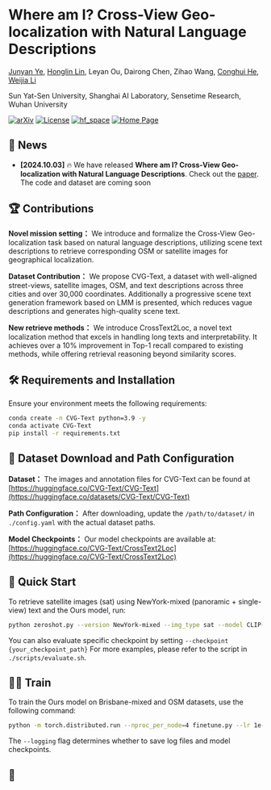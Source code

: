 # Where am I? Cross-View Geo-localization with Natural Language Descriptions

[Junyan Ye](https://yejy53.github.io/), [Honglin Lin](https://lhl3341.github.io/), Leyan Ou, Dairong Chen, Zihao Wang,  [Conghui He](https://conghui.github.io/), [Weijia Li](https://liweijia.github.io/)

Sun Yat-Sen University, Shanghai AI Laboratory, Sensetime Research, Wuhan University


[![arXiv](https://img.shields.io/badge/Arxiv-2410.02761-b31b1b.svg?logo=arXiv)]([https://arxiv.org/abs/2410.02761](https://arxiv.org/abs/2412.17007)) 
[![License](https://img.shields.io/badge/License-Apache%202.0-yellow)](https://github.com/zhipeixu/FakeShield/blob/main/LICENSE) 
[![hf_space](https://img.shields.io/badge/🤗-Huggingface%20Checkpoint-blue.svg)](https://huggingface.co/datasets/CVG-Text/CVG-Text)
[![Home Page](https://img.shields.io/badge/Project_Page-CVG-Text.svg)](https://yejy53.github.io/CVG-Text/)


<!--
**CVG-Text/CVG-Text** is a ✨ _special_ ✨ repository because its `README.md` (this file) appears on your GitHub profile.

Here are some ideas to get you started:

- 🔭 I’m currently working on ...
- 🌱 I’m currently learning ...
- 👯 I’m looking to collaborate on ...
- 🤔 I’m looking for help with ...
- 💬 Ask me about ...
- 📫 How to reach me: ...
- 😄 Pronouns: ...
- ⚡ Fun fact: ...
[![Hits](https://hits.seeyoufarm.com/api/count/incr/badge.svg?url=https%3A%2F%2Fgithub.com%2Fzhipeixu%2FFakeShield&count_bg=%2379C83D&title_bg=%23555555&icon=&icon_color=%23E7E7E7&title=hits&edge_flat=false)](https://hits.seeyoufarm.com)
-->



## 📰 News

* **[2024.10.03]**  🔥 We have released **Where am I? Cross-View Geo-localization with Natural Language Descriptions**. Check out the [paper](https://arxiv.org/abs/2412.17007). The code and dataset are coming soon




## 🏆 Contributions

**Novel mission setting：** We introduce and formalize the Cross-View Geo-localization task based on natural language descriptions, utilizing scene text descriptions to retrieve corresponding OSM or satellite images for geographical localization.

**Dataset Contribution：** We propose CVG-Text, a dataset with well-aligned street-views, satellite images, OSM, and text descriptions across three cities and over 30,000 coordinates. Additionally a progressive scene text generation framework based on LMM is presented, which reduces vague descriptions and generates high-quality scene text.

**New retrieve methods：** We introduce CrossText2Loc, a novel text localization method that excels in handling long texts and interpretability. It achieves over a 10\% improvement in Top-1 recall compared to existing methods, while offering retrieval reasoning beyond similarity scores.


## 🛠️ Requirements and Installation

Ensure your environment meets the following requirements:

```bash
conda create -n CVG-Text python=3.9 -y
conda activate CVG-Text
pip install -r requirements.txt
```

## 🤗 Dataset Download and Path Configuration

**Dataset：** The images and annotation files for CVG-Text can be found at [https://huggingface.co/CVG-Text/CVG-Text](https://huggingface.co/datasets/CVG-Text/CVG-Text)

**Path Configuration：** After downloading, update the `/path/to/dataset/` in `./config.yaml` with the actual dataset paths.

**Model Checkpoints：** Our model checkpoints are available at: [https://huggingface.co/CVG-Text/CrossText2Loc](https://huggingface.co/CVG-Text/CrossText2Loc)

## 🚀 Quick Start
To retrieve satellite images (sat) using NewYork-mixed (panoramic + single-view) text and the Ours model, run:
```bash
python zeroshot.py --version NewYork-mixed --img_type sat --model CLIP-L/14@336 --expand
```
You can also evaluate specific checkpoint by setting `--checkpoint {your_checkpoint_path}`
For more examples, please refer to the script in `./scripts/evaluate.sh`.

## 🏋️‍♂️ Train
To train the Ours model on Brisbane-mixed and OSM datasets, use the following command:
```bash
python -m torch.distributed.run --nproc_per_node=4 finetune.py --lr 1e-5 --batch_size 128 --epochs 40 --version Brisbane-mixed --model CLIP-L/14@336 --expand --img_type sat --logging
```
The `--logging` flag determines whether to save log files and model checkpoints.

## 🤗 


